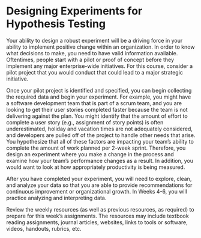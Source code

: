 # Designing Experiments for Hypothesis Testing

Your ability to design a robust experiment will be a driving force in your ability to implement positive change within an organization.  In order to know what decisions to make, you need to have valid information available.  Oftentimes, people start with a pilot or proof of concept before they implement any major enterprise-wide initiatives.  For this course, consider a pilot project that you would conduct that could lead to a major strategic initiative.

Once your pilot project is identified and specified, you can begin collecting the required data and begin your experiment. For example, you might have a software development team that is part of a scrum team, and you are looking to get their user stories completed faster because the team is not delivering against the plan. You might identify that the amount of effort to complete a user story (e.g., assignment of story points) is often underestimated, holiday and vacation times are not adequately considered, and developers are pulled off of the project to handle other needs that arise.  You hypothesize that all of these factors are impacting your team’s ability to complete the amount of work planned per 2-week sprint.  Therefore, you design an experiment where you make a change in the process and examine how your team’s performance changes as a result.  In addition, you would want to look at how appropriately productivity is being measured. 

After you have completed your experiment, you will need to explore, clean, and analyze your data so that you are able to provide recommendations for continuous improvement or organizational growth.  In Weeks 4-6, you will practice analyzing and interpreting data.

Review the weekly resources (as well as previous resources, as required) to prepare for this week’s assignments. The resources may include textbook reading assignments, journal articles, websites, links to tools or software, videos, handouts, rubrics, etc.
